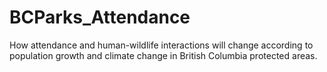 # BCParks_Attendance
How attendance and human-wildlife interactions will change according to population growth and climate change in British Columbia protected areas.
